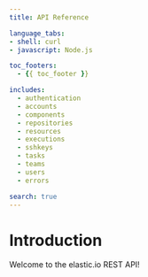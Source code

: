 ```yaml
---
title: API Reference

language_tabs:
- shell: curl
- javascript: Node.js

toc_footers:
  - {{ toc_footer }}

includes:
  - authentication
  - accounts
  - components
  - repositories
  - resources
  - executions
  - sshkeys
  - tasks
  - teams
  - users
  - errors

search: true
---
```


# Introduction

Welcome to the elastic.io REST API!
